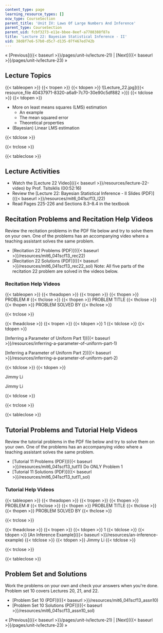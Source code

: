 ```yaml
---
content_type: page
learning_resource_types: []
ocw_type: CourseSection
parent_title: 'Unit IV: Laws Of Large Numbers And Inference'
parent_type: CourseSection
parent_uid: fcbf3273-e11e-bbee-8eef-a7788388f87a
title: 'Lecture 22: Bayesian Statistical Inference - II'
uid: 38d8f7e6-57b0-d5c7-d135-07f467ed742b
---
```


« [Previous]({{< baseurl >}}/pages/unit-iv/lecture-21) | [Next]({{< baseurl >}}/pages/unit-iv/lecture-23) »

Lecture Topics
--------------

{{< tableopen >}}
{{< tropen >}}
{{< tdopen >}}
![Lecture_22.jpg]({{< resource_file 40437971-8320-a6a9-7c70-30e90c5df882 >}})
{{< tdclose >}}
{{< tdopen >}}


*   More on least means squares (LMS) estimation
    *   An example
    *   The mean squared error
    *   Theoretical properties
*   (Bayesian) Linear LMS estimation


{{< tdclose >}}

{{< trclose >}}

{{< tableclose >}}

Lecture Activities
------------------

*   Watch the [Lecture 22 Video]({{< baseurl >}}/resources/lecture-22-video) by Prof. Tsitsiklis (00:52:16)
*   Review the [Lecture 22: Bayesian Statistical Inference - II Slides (PDF)]({{< baseurl >}}/resources/mit6_041scf13_l22)
*   Read Pages 225-226 and Sections 8.3–8.4 in the textbook

Recitation Problems and Recitation Help Videos
----------------------------------------------

Review the recitation problems in the PDF file below and try to solve them on your own. One of the problems has an accompanying video where a teaching assistant solves the same problem.

*   [Recitation 22 Problems (PDF)]({{< baseurl >}}/resources/mit6_041scf13_rec22)
*   [Recitation 22 Solutions (PDF)]({{< baseurl >}}/resources/mit6_041scf13_rec22_sol) Note: All five parts of the recitation 22 problem are solved in the videos below.

### Recitation Help Videos

{{< tableopen >}}
{{< theadopen >}}
{{< tropen >}}
{{< thopen >}}
PROBLEM #
{{< thclose >}}
{{< thopen >}}
PROBLEM TITLE
{{< thclose >}}
{{< thopen >}}
PROBLEM SOLVED BY
{{< thclose >}}

{{< trclose >}}

{{< theadclose >}}
{{< tropen >}}
{{< tdopen >}}
1
{{< tdclose >}}
{{< tdopen >}}


[Inferring a Parameter of Uniform Part 1]({{< baseurl >}}/resources/inferring-a-parameter-of-uniform-part-1)

[Inferring a Parameter of Uniform Part 2]({{< baseurl >}}/resources/inferring-a-parameter-of-uniform-part-2)


{{< tdclose >}}
{{< tdopen >}}


Jimmy Li

Jimmy Li


{{< tdclose >}}

{{< trclose >}}

{{< tableclose >}}

Tutorial Problems and Tutorial Help Videos
------------------------------------------

Review the tutorial problems in the PDF file below and try to solve them on your own. One of the problems has an accompanying video where a teaching assistant solves the same problem.

*   [Tutorial 11 Problems (PDF)]({{< baseurl >}}/resources/mit6_041scf13_tut11) Do ONLY Problem 1
*   [Tutorial 11 Solutions (PDF)]({{< baseurl >}}/resources/mit6_041scf13_tut11_sol)

### Tutorial Help Videos

{{< tableopen >}}
{{< theadopen >}}
{{< tropen >}}
{{< thopen >}}
PROBLEM #
{{< thclose >}}
{{< thopen >}}
PROBLEM TITLE
{{< thclose >}}
{{< thopen >}}
PROBLEM SOLVED BY
{{< thclose >}}

{{< trclose >}}

{{< theadclose >}}
{{< tropen >}}
{{< tdopen >}}
1
{{< tdclose >}}
{{< tdopen >}}
[An Inference Example]({{< baseurl >}}/resources/an-inference-example)
{{< tdclose >}}
{{< tdopen >}}
Jimmy Li
{{< tdclose >}}

{{< trclose >}}

{{< tableclose >}}

Problem Set and Solutions
-------------------------

Work the problems on your own and check your answers when you're done. Problem set 10 covers Lectures 20, 21, and 22.

*   [Problem Set 10 (PDF)]({{< baseurl >}}/resources/mit6_041scf13_assn10)
*   [Problem Set 10 Solutions (PDF)]({{< baseurl >}}/resources/mit6_041scf13_assn10_sol)

« [Previous]({{< baseurl >}}/pages/unit-iv/lecture-21) | [Next]({{< baseurl >}}/pages/unit-iv/lecture-23) »